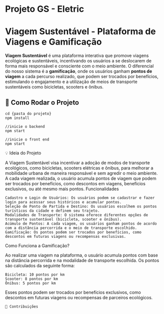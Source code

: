 # Projeto GS - Eletric

# Viagem Sustentável - Plataforma de Viagens e Gamificação

**Viagem Sustentável** é uma plataforma interativa que promove viagens ecológicas e sustentáveis, incentivando os usuários a se deslocarem de forma mais responsável e consciente com o meio ambiente. O diferencial do nosso sistema é a **gamificação**, onde os usuários ganham **pontos de viagem** a cada percurso realizado, que podem ser trocados por benefícios, estimulando o engajamento e a utilização de meios de transporte sustentáveis como bicicletas, scooters e ônibus.

## 🚀 Como Rodar o Projeto

    cd {pasta do projeto}
    npm install
    
    //inicie o backend
    npm start

    //inicie o front end
    npm start

💡 Ideia do Projeto

A Viagem Sustentável visa incentivar a adoção de modos de transporte ecológicos, como bicicletas, scooters elétricas e ônibus, para melhorar a mobilidade urbana de maneira responsável e sem agredir o meio ambiente. A cada viagem realizada, o usuário acumula pontos de viagem que podem ser trocados por benefícios, como descontos em viagens, benefícios exclusivos, ou até mesmo mais pontos.
Funcionalidades

    Cadastro e Login de Usuários: Os usuários podem se cadastrar e fazer login para acessar seus históricos e acumular pontos.
    Seleção de Ponto de Partida e Destino: Os usuários escolhem os pontos turísticos da cidade e definem seu trajeto.
    Modalidades de Transporte: O sistema oferece diferentes opções de transporte sustentável (bicicleta, scooter e ônibus).
    Acúmulo de Pontos: A cada viagem, os usuários ganham pontos de acordo com a distância percorrida e o meio de transporte escolhido.
    Gamificação: Os pontos podem ser trocados por benefícios, como descontos em futuras viagens ou recompensas exclusivas.

Como Funciona a Gamificação?

Ao realizar uma viagem na plataforma, o usuário acumula pontos com base na distância percorrida e na modalidade de transporte escolhida. Os pontos são calculados da seguinte forma:

    Bicicleta: 10 pontos por km
    Scooter: 8 pontos por km
    Ônibus: 5 pontos por km

Esses pontos podem ser trocados por benefícios exclusivos, como descontos em futuras viagens ou recompensas de parceiros ecológicos.


    📝 Contribuições

    